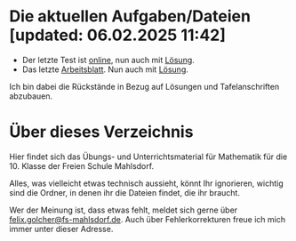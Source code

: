 # Die aktuellen Aufgaben/Dateien [updated: 06.02.2025 11:42]

* Der letzte Test ist [online](tests/2025-02-05_test-21-zinsen.pdf), nun auch mit [Lösung](tests/2025-02-05_test-21-zinsen-loes.pdf).
* Das letzte [Arbeitsblatt](arbeitsblaetter/aufg-29_2025-02-05-die-zwei-p.pdf). Nun auch mit [Lösung](arbeitsblaetter/loes-29_2025-02-05-die-zwei-p.pdf).



Ich bin dabei die Rückstände in Bezug auf Lösungen und Tafelanschriften abzubauen.

# Über dieses Verzeichnis

Hier findet sich das Übungs- und Unterrichtsmaterial für Mathematik für die 10. Klasse der Freien Schule Mahlsdorf.

Alles, was vielleicht etwas technisch aussieht, könnt Ihr ignorieren, wichtig sind die Ordner, in denen ihr die Dateien findet, die ihr braucht.

Wer der Meinung ist, dass etwas fehlt, meldet sich gerne über [felix.golcher@fs-mahlsdorf.de](mailto:felix.golcher@fs-mahlsdorf.de). Auch über Fehlerkorrekturen freue ich mich immer unter dieser Adresse.
